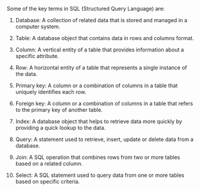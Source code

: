 Some of the key terms in SQL (Structured Query Language) are:

1. Database: A collection of related data that is stored and managed in a computer system.

2. Table: A database object that contains data in rows and columns format.

3. Column: A vertical entity of a table that provides information about a specific attribute.

4. Row: A horizontal entity of a table that represents a single instance of the data.

5. Primary key: A column or a combination of columns in a table that uniquely identifies each row.

6. Foreign key: A column or a combination of columns in a table that refers to the primary key of another table.

7. Index: A database object that helps to retrieve data more quickly by providing a quick lookup to the data.

8. Query: A statement used to retrieve, insert, update or delete data from a database.

9. Join: A SQL operation that combines rows from two or more tables based on a related column.

10. Select: A SQL statement used to query data from one or more tables based on specific criteria.
